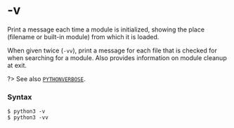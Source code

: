 # -v

Print a message each time a module is initialized, showing the place (filename or built-in module) from which it is loaded.

When given twice (`-vv`), print a message for each file that is checked for when searching for a module. Also provides information on module cleanup at exit.

?> See also [`PYTHONVERBOSE`](/cli/Environment/PYTHONVERBOSE.md).

### Syntax

```shell
$ python3 -v
$ python3 -vv
```